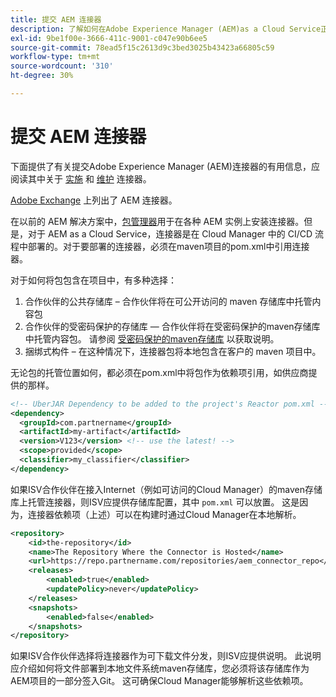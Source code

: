 ```yaml
---
title: 提交 AEM 连接器
description: 了解如何在Adobe Experience Manager (AEM)as a Cloud Service正确引用和部署连接器。
exl-id: 9be1f00e-3666-411c-9001-c047e90b6ee5
source-git-commit: 78ead5f15c2613d9c3bed3025b43423a66805c59
workflow-type: tm+mt
source-wordcount: '310'
ht-degree: 30%

---
```


# 提交 AEM 连接器

下面提供了有关提交Adobe Experience Manager (AEM)连接器的有用信息，应阅读其中关于 [实施](implement.md) 和  [维护](maintain.md) 连接器。

[Adobe Exchange](https://partners.adobe.com/technologyprogram/experiencecloud.html) 上列出了 AEM 连接器。

在以前的 AEM 解决方案中，[包管理器](/help/implementing/developing/tools/package-manager.md)用于在各种 AEM 实例上安装连接器。但是，对于 AEM as a Cloud Service，连接器是在 Cloud Manager 中的 CI/CD 流程中部署的。对于要部署的连接器，必须在maven项目的pom.xml中引用连接器。

对于如何将包包含在项目中，有多种选择：

1. 合作伙伴的公共存储库 – 合作伙伴将在可公开访问的 maven 存储库中托管内容包
1. 合作伙伴的受密码保护的存储库 — 合作伙伴将在受密码保护的maven存储库中托管内容包。 请参阅 [受密码保护的maven存储库](https://experienceleague.adobe.com/docs/experience-manager-cloud-service/content/implementing/using-cloud-manager/create-application-project/setting-up-project.html?lang=en#password-protected-maven-repositories) 以获取说明。
1. 捆绑式构件 – 在这种情况下，连接器包将本地包含在客户的 maven 项目中。

无论包的托管位置如何，都必须在pom.xml中将包作为依赖项引用，如供应商提供的那样。

```xml
<!-- UberJAR Dependency to be added to the project's Reactor pom.xml -->
<dependency>
  <groupId>com.partnername</groupId>
  <artifactId>my-artifact</artifactId>
  <version>V123</version> <!-- use the latest! -->
  <scope>provided</scope>
  <classifier>my_classifier</classifier>
</dependency>
```

如果ISV合作伙伴在接入Internet（例如可访问的Cloud Manager）的maven存储库上托管连接器，则ISV应提供存储库配置，其中 `pom.xml` 可以放置。 这是因为，连接器依赖项（上述）可以在构建时通过Cloud Manager在本地解析。

```xml
<repository>
    <id>the-repository</id>
    <name>The Repository Where the Connector is Hosted</name>
    <url>https://repo.partnername.com/repositories/aem_connector_repo</url>
    <releases>
        <enabled>true</enabled>
        <updatePolicy>never</updatePolicy>
    </releases>
    <snapshots>
        <enabled>false</enabled>
    </snapshots>
</repository>
```

如果ISV合作伙伴选择将连接器作为可下载文件分发，则ISV应提供说明。 此说明应介绍如何将文件部署到本地文件系统maven存储库，您必须将该存储库作为AEM项目的一部分签入Git。 这可确保Cloud Manager能够解析这些依赖项。
